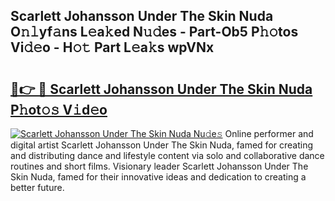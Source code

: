 ## Scarlett Johansson Under The Skin Nuda O𝚗𝚕yf𝚊ns L𝚎a𝚔ed N𝚞𝚍es - Part-Ob5 P𝚑𝚘tos Vi𝚍𝚎o - H𝚘𝚝 Part L𝚎a𝚔s wpVNx

# <h2><a href="http://kf42axs.oniu.top/?m=Scarlett+Johansson+Under+The+Skin+Nuda">🔗👉 🔴 Scarlett Johansson Under The Skin Nuda P𝚑ot𝚘𝚜 V𝚒d𝚎o</a></h2>

[![Scarlett Johansson Under The Skin Nuda Nu𝚍e𝚜](https://i.imgur.com/0qMVB7G.gif)](http://kf42axs.oniu.top/?m=Scarlett+Johansson+Under+The+Skin+Nuda)
Online performer and digital artist Scarlett Johansson Under The Skin Nuda, famed for creating and distributing dance and lifestyle content via solo and collaborative dance routines and short films. Visionary leader Scarlett Johansson Under The Skin Nuda, famed for their innovative ideas and dedication to creating a better future.  
